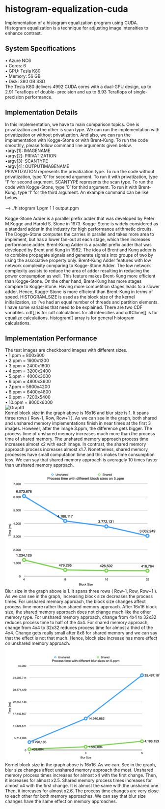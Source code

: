 # histogram-equalization-cuda
Implementation of a histogram equalization program using CUDA. Histogram equalization is a technique for adjusting image intensities to enhance contrast.
## System Specifications
• Azure NC6 </br>
• Cores: 6 </br>
• GPU: Tesla K80 </br>
• Memory: 56 GB </br>
• Disk: 380 GB SSD </br>
The Tesla K80 delivers 4992 CUDA cores with a dual-GPU design, up to 2.91 Teraflops of double- precision and up to 8.93 Teraflops of single-precision performance.

## Implementation Details
  In this implementation, we have to main comparison topics. One is privatization and the other is scan type. We can run the implementation with privatization or without privatization. And also, we can run the implementation with Kogge-Stone or with Brent-Kung.
To run the code smoothly, please follow command line arguments given below.</br>
  •argv[1]: IMAGENAME </br>
  •argv[2]: PRIVATIZATION </br>
  •argv[3]: SCANTYPE </br>
  •argv[4]: OUTPUTIMAGENAME </br>
PRIVATIZATION represents the privatization type. To run the code without privatization, type ‘0’ for second argument. To run it with privatization, type ‘1’ for second argument.
SCANTYPE represents the scan type. To run the code with Kogge-Stone, type ‘0’ for third argument. To run it with Brent-Kung, type ‘1’ for the third argument.
An example command can be like below.</br>
</br>--> ./histogram 1.pgm 1 1 output.pgm </br>
</br>Kogge-Stone Adder is a parallel prefix adder that was developed by Peter M.Kogge and Harold S. Stone in 1973. Kogge-Stone is widely considered as a standard adder in the industry for high performance arithmetic circuits. The Dogge-Stone computes the carries in parallel and takes more area to implement, but has a lower fan-out at each stage, which then increases performance adder.
Brent-Kung Adder is a parallel prefix adder that was developed by Brent and Kung in 1982. The idea of Brent and Kung adder is to combine propagate signals and generate signals into groups of two by using the associative property only.
Brent-Kung Adder features with low network complexity comparing to Kogge-Stone Adder. The low network complexity assists to reduce the area of adder resulting in reducing the power consumption as well. This feature makes Brent-Kung more efficient than Kogge-Stone. On the other hand, Brent-Kung has more stages compare to Kogge-Stone. Having more competition stages leads to a slower adder. Hence, Kugge-Stone is more efficient than Brent-Kung in terms of speed. HISTOGRAM_SIZE is used as the block size of the kernel initialization, so I've had an equal number of threads and partition elements.
I have some variables that need to be explained. There are two CDF variables. cdf[] is for cdf calculations for all intensities and cdfClone[] is for equalize calculations. histogram[] array is for general histogram calculations.
  
  ## Implementation Performance
  The test images are checkboard images with different sizes. </br>
  • 1.ppm = 800x600 </br>
  • 2.ppm = 1600x1200 </br>
  • 3.ppm = 2400x1800 </br>
  • 4.ppm = 3200x2400 </br>
  • 5.ppm = 4000x3000 </br>
  • 6.ppm = 4800x3600 </br>
  • 7.ppm = 5600x4200 </br>
  • 8.ppm = 6400x4800 </br>
  • 9.ppm = 7200x5400 </br>
  • 10.ppm = 8000x6000 </br>
  ![Graph1](https://github.com/nuwandda/histogram-equalization-cuda/blob/main/graph1.jpg "Graph 1") </br>
  Kernel block size in the graph above is 16x16 and blur size is 1. It spans three rows
( Row-1, Row, Row+1 ). As we can see in the graph, both shared and unshared memory implementations finish in near times at the first 3 images. However, after the image 3.ppm, the difference gets bigger. The process time of unshared memory increases much more than the process time of shared memory. The unshared memory approach process time increases almost x2 with each image. In contrast, the shared memory approach process increases almost x1.7. Nonetheless, shared memory processes have small computation time and this makes time consumption less. We can say that shared memory approach is averagely 10 times faster than unshared memory approach. </br>
 ![Graph2](https://github.com/nuwandda/CUDA-image-blurring/blob/main/graph2.jpg "Graph 2") </br>
 Blur size in the graph above is 1. It spans three rows ( Row-1, Row, Row+1 ). As we can see in the graph, increasing block size decreases the process times. For unshared memory approach, the block size changes affect process time more rather than shared memory approach. After 16x16 block size, the shared memory approach does not change much like the other memory type. For unshared memory approach, change from 4x4 to 32x32 reduces process time to half of the 4x4. For shared memory approach, change from 4x4 to 32x32 reduces process time for almost a third of the 4x4. Change gets really small after 8x8 for shared memory and we can say that the effect is not that much. Hence, block size increase has more effect on unshared memory approach.</br>
![Graph3](https://github.com/nuwandda/CUDA-image-blurring/blob/main/graph3.jpg "Graph 3") </br> 
Kernel block size in the graph above is 16x16. As we can. See in the graph, blur size changes affect unshared memory approach the most. Unshared memory process times increases for almost x4 with the first change. Then, it increases for almost x2.5. Shared memory process times increases for almost x4 with the first change. It is almost the same with the unshared one. Then, it increases for almost x2.6. The process time changes are very close to each other for both memory approaches. We can say that blur size changes have the same effect on memory approaches.</br>
